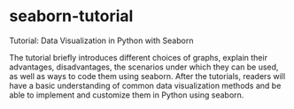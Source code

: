 # seaborn-tutorial
Tutorial: Data Visualization in Python with Seaborn

The tutorial briefly introduces different choices of graphs, explain their advantages, disadvantages, the scenarios under which they can be used, as well as ways to code them using seaborn. After the tutorials, readers will have a basic understanding of common data visualization methods and be able to implement and customize them in Python using seaborn.
